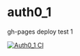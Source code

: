 # auth0_1

gh-pages deploy test 1

[![Auth0_1 CI](https://github.com/crapalajuive/auth0_1/actions/workflows/node.js.yml/badge.svg)](https://github.com/crapalajuive/auth0_1/actions/workflows/node.js.yml)

